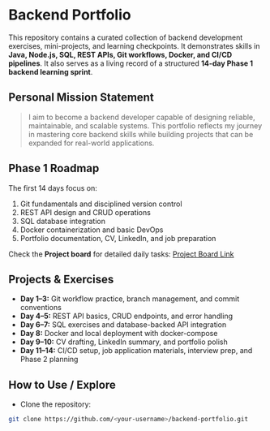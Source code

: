 # Backend Portfolio

This repository contains a curated collection of backend development exercises, mini-projects, and learning checkpoints. It demonstrates skills in **Java, Node.js, SQL, REST APIs, Git workflows, Docker, and CI/CD pipelines**. It also serves as a living record of a structured **14-day Phase 1 backend learning sprint**.

## Personal Mission Statement

> I aim to become a backend developer capable of designing reliable, maintainable, and scalable systems. This portfolio reflects my journey in mastering core backend skills while building projects that can be expanded for real-world applications.

## Phase 1 Roadmap

The first 14 days focus on:

1. Git fundamentals and disciplined version control
2. REST API design and CRUD operations
3. SQL database integration
4. Docker containerization and basic DevOps
5. Portfolio documentation, CV, LinkedIn, and job preparation

Check the **Project board** for detailed daily tasks: [Project Board Link](https://github.com/users/rubenrzprz/projects/2)

## Projects & Exercises

- **Day 1–3:** Git workflow practice, branch management, and commit conventions  
- **Day 4–5:** REST API basics, CRUD endpoints, and error handling  
- **Day 6–7:** SQL exercises and database-backed API integration  
- **Day 8:** Docker and local deployment with docker-compose  
- **Day 9–10:** CV drafting, LinkedIn summary, and portfolio polish  
- **Day 11–14:** CI/CD setup, job application materials, interview prep, and Phase 2 planning

## How to Use / Explore

- Clone the repository:
```bash
git clone https://github.com/<your-username>/backend-portfolio.git
